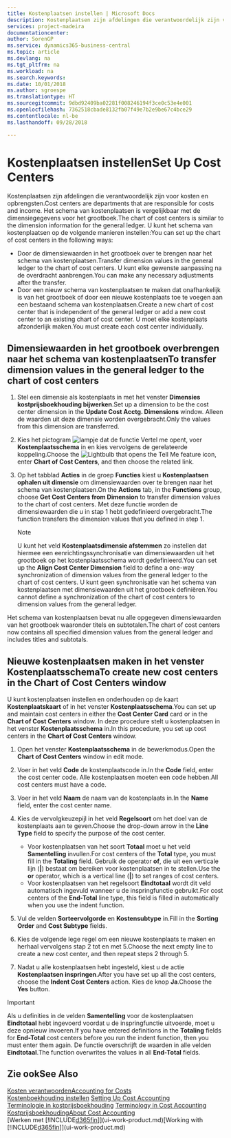 ```yaml
---
title: Kostenplaatsen instellen | Microsoft Docs
description: Kostenplaatsen zijn afdelingen die verantwoordelijk zijn voor kosten en opbrengsten. Het schema van kostenplaatsen is vergelijkbaar met de dimensiegegevens voor het grootboek.
services: project-madeira
documentationcenter: 
author: SorenGP
ms.service: dynamics365-business-central
ms.topic: article
ms.devlang: na
ms.tgt_pltfrm: na
ms.workload: na
ms.search.keywords: 
ms.date: 10/01/2018
ms.author: sgroespe
ms.translationtype: HT
ms.sourcegitcommit: 9dbd92409ba02281f008246194f3ce0c53e4e001
ms.openlocfilehash: 7362518cbade8132fb07f49e7b2e9be67c4bce29
ms.contentlocale: nl-be
ms.lasthandoff: 09/28/2018

---
```

# <a name="set-up-cost-centers"></a><span data-ttu-id="59e55-104">Kostenplaatsen instellen</span><span class="sxs-lookup"><span data-stu-id="59e55-104">Set Up Cost Centers</span></span>
<span data-ttu-id="59e55-105">Kostenplaatsen zijn afdelingen die verantwoordelijk zijn voor kosten en opbrengsten.</span><span class="sxs-lookup"><span data-stu-id="59e55-105">Cost centers are departments that are responsible for costs and income.</span></span> <span data-ttu-id="59e55-106">Het schema van kostenplaatsen is vergelijkbaar met de dimensiegegevens voor het grootboek.</span><span class="sxs-lookup"><span data-stu-id="59e55-106">The chart of cost centers is similar to the dimension information for the general ledger.</span></span> <span data-ttu-id="59e55-107">U kunt het schema van kostenplaatsen op de volgende manieren instellen:</span><span class="sxs-lookup"><span data-stu-id="59e55-107">You can set up the chart of cost centers in the following ways:</span></span>  

-   <span data-ttu-id="59e55-108">Door de dimensiewaarden in het grootboek over te brengen naar het schema van kostenplaatsen.</span><span class="sxs-lookup"><span data-stu-id="59e55-108">Transfer dimension values in the general ledger to the chart of cost centers.</span></span> <span data-ttu-id="59e55-109">U kunt elke gewenste aanpassing na de overdracht aanbrengen.</span><span class="sxs-lookup"><span data-stu-id="59e55-109">You can make any necessary adjustments after the transfer.</span></span>  
-   <span data-ttu-id="59e55-110">Door een nieuw schema van kostenplaatsen te maken dat onafhankelijk is van het grootboek of door een nieuwe kostenplaats toe te voegen aan een bestaand schema van kostenplaatsen.</span><span class="sxs-lookup"><span data-stu-id="59e55-110">Create a new chart of cost center that is independent of the general ledger or add a new cost center to an existing chart of cost center.</span></span> <span data-ttu-id="59e55-111">U moet elke kostenplaats afzonderlijk maken.</span><span class="sxs-lookup"><span data-stu-id="59e55-111">You must create each cost center individually.</span></span>  

## <a name="to-transfer-dimension-values-in-the-general-ledger-to-the-chart-of-cost-centers"></a><span data-ttu-id="59e55-112">Dimensiewaarden in het grootboek overbrengen naar het schema van kostenplaatsen</span><span class="sxs-lookup"><span data-stu-id="59e55-112">To transfer dimension values in the general ledger to the chart of cost centers</span></span>  
1.  <span data-ttu-id="59e55-113">Stel een dimensie als kostenplaats in met het venster **Dimensies kostprijsboekhouding bijwerken**.</span><span class="sxs-lookup"><span data-stu-id="59e55-113">Set up a dimension to be the cost center dimension in the **Update Cost Acctg. Dimensions** window.</span></span> <span data-ttu-id="59e55-114">Alleen de waarden uit deze dimensie worden overgebracht.</span><span class="sxs-lookup"><span data-stu-id="59e55-114">Only the values from this dimension are transferred.</span></span>  
2.  <span data-ttu-id="59e55-115">Kies het pictogram ![lampje dat de functie Vertel me opent](media/ui-search/search_small.png "Vertel me wat u wilt doen"), voer **Kostenplaatsschema** in en kies vervolgens de gerelateerde koppeling.</span><span class="sxs-lookup"><span data-stu-id="59e55-115">Choose the ![Lightbulb that opens the Tell Me feature](media/ui-search/search_small.png "Tell me what you want to do") icon, enter **Chart of Cost Centers**, and then choose the related link.</span></span>  
3.  <span data-ttu-id="59e55-116">Op het tabblad **Acties** in de groep **Functies** kiest u **Kostenplaatsen ophalen uit dimensie** om dimensiewaarden over te brengen naar het schema van kostenplaatsen.</span><span class="sxs-lookup"><span data-stu-id="59e55-116">On the **Actions** tab, in the **Functions** group, choose **Get Cost Centers from Dimension** to transfer dimension values to the chart of cost centers.</span></span> <span data-ttu-id="59e55-117">Met deze functie worden de dimensiewaarden die u in stap 1 hebt gedefinieerd overgebracht.</span><span class="sxs-lookup"><span data-stu-id="59e55-117">The function transfers the dimension values that you defined in step 1.</span></span>  

    > [!NOTE]  
    >  <span data-ttu-id="59e55-118">U kunt het veld **Kostenplaatsdimensie afstemmen** zo instellen dat hiermee een eenrichtingssynchronisatie van dimensiewaarden uit het grootboek op het kostenplaatsschema wordt gedefinieerd.</span><span class="sxs-lookup"><span data-stu-id="59e55-118">You can set up the **Align Cost Center Dimension**  field to define a one-way synchronization of dimension values from the general ledger to the chart of cost centers.</span></span> <span data-ttu-id="59e55-119">U kunt geen synchronisatie van het schema van kostenplaatsen met dimensiewaarden uit het grootboek definiëren.</span><span class="sxs-lookup"><span data-stu-id="59e55-119">You cannot define a synchronization of the chart of cost centers to dimension values from the general ledger.</span></span>  

<span data-ttu-id="59e55-120">Het schema van kostenplaatsen bevat nu alle opgegeven dimensiewaarden van het grootboek waaronder titels en subtotalen.</span><span class="sxs-lookup"><span data-stu-id="59e55-120">The chart of cost centers now contains all specified dimension values from the general ledger and includes titles and subtotals.</span></span>  

## <a name="to-create-new-cost-centers-in-the-chart-of-cost-centers-window"></a><span data-ttu-id="59e55-121">Nieuwe kostenplaatsen maken in het venster Kostenplaatsschema</span><span class="sxs-lookup"><span data-stu-id="59e55-121">To create new cost centers in the Chart of Cost Centers window</span></span>  
<span data-ttu-id="59e55-122">U kunt kostenplaatsen instellen en onderhouden op de kaart **Kostenplaatskaart** of in het venster **Kostenplaatsschema**.</span><span class="sxs-lookup"><span data-stu-id="59e55-122">You can set up and maintain cost centers in either the **Cost Center Card** card or in the **Chart of Cost Centers** window.</span></span> <span data-ttu-id="59e55-123">In deze procedure stelt u kostenplaatsen in het venster **Kostenplaatsschema** in.</span><span class="sxs-lookup"><span data-stu-id="59e55-123">In this procedure, you set up cost centers in the **Chart of Cost Centers** window.</span></span>  

1. <span data-ttu-id="59e55-124">Open het venster **Kostenplaatsschema** in de bewerkmodus.</span><span class="sxs-lookup"><span data-stu-id="59e55-124">Open the **Chart of Cost Centers** window in edit mode.</span></span>  
2. <span data-ttu-id="59e55-125">Voer in het veld **Code** de kostenplaatscode in.</span><span class="sxs-lookup"><span data-stu-id="59e55-125">In the **Code** field, enter the cost center code.</span></span> <span data-ttu-id="59e55-126">Alle kostenplaatsen moeten een code hebben.</span><span class="sxs-lookup"><span data-stu-id="59e55-126">All cost centers must have a code.</span></span>  
3. <span data-ttu-id="59e55-127">Voer in het veld **Naam** de naam van de kostenplaats in.</span><span class="sxs-lookup"><span data-stu-id="59e55-127">In the **Name** field, enter the cost center name.</span></span>  
4. <span data-ttu-id="59e55-128">Kies de vervolgkeuzepijl in het veld **Regelsoort** om het doel van de kostenplaats aan te geven.</span><span class="sxs-lookup"><span data-stu-id="59e55-128">Choose the drop-down arrow in the **Line Type** field to specify the purpose of the cost center.</span></span>  

    - <span data-ttu-id="59e55-129">Voor kostenplaatsen van het soort **Totaal** moet u het veld **Samentelling** invullen.</span><span class="sxs-lookup"><span data-stu-id="59e55-129">For cost centers of the **Total** type, you must fill in the **Totaling** field.</span></span> <span data-ttu-id="59e55-130">Gebruik de operator **of**, die uit een verticale lijn (**&#124;**) bestaat om bereiken voor kostenplaatsen in te stellen.</span><span class="sxs-lookup"><span data-stu-id="59e55-130">Use the **or** operator, which is a vertical line (**&#124;**) to set ranges of cost centers.</span></span>  
    - <span data-ttu-id="59e55-131">Voor kostenplaatsen van het regelsoort **Eindtotaal** wordt dit veld automatisch ingevuld wanneer u de inspringfunctie gebruikt.</span><span class="sxs-lookup"><span data-stu-id="59e55-131">For cost centers of the **End-Total** line type, this field is filled in automatically when you use the indent function.</span></span>  
5.  <span data-ttu-id="59e55-132">Vul de velden **Sorteervolgorde** en **Kostensubtype** in.</span><span class="sxs-lookup"><span data-stu-id="59e55-132">Fill in the **Sorting Order** and **Cost Subtype** fields.</span></span>  
6.  <span data-ttu-id="59e55-133">Kies de volgende lege regel om een nieuwe kostenplaats te maken en herhaal vervolgens stap 2 tot en met 5.</span><span class="sxs-lookup"><span data-stu-id="59e55-133">Choose the next empty line to create a new cost center, and then repeat steps 2 through 5.</span></span>  
7.  <span data-ttu-id="59e55-134">Nadat u alle kostenplaatsen hebt ingesteld, kiest u de actie **Kostenplaatsen inspringen**.</span><span class="sxs-lookup"><span data-stu-id="59e55-134">After you have set up all the cost centers, choose the **Indent Cost Centers** action.</span></span> <span data-ttu-id="59e55-135">Kies de knop **Ja**.</span><span class="sxs-lookup"><span data-stu-id="59e55-135">Choose the **Yes** button.</span></span>  

> [!IMPORTANT]  
>  <span data-ttu-id="59e55-136">Als u definities in de velden **Samentelling** voor de kostenplaatsen **Eindtotaal** hebt ingevoerd voordat u de inspringfunctie uitvoerde, moet u deze opnieuw invoeren.</span><span class="sxs-lookup"><span data-stu-id="59e55-136">If you have entered definitions in the **Totaling** fields for **End-Total** cost centers before you run the indent function, then you must enter them again.</span></span> <span data-ttu-id="59e55-137">De functie overschrijft de waarden in alle velden **Eindtotaal**.</span><span class="sxs-lookup"><span data-stu-id="59e55-137">The function overwrites the values in all **End-Total** fields.</span></span>  

## <a name="see-also"></a><span data-ttu-id="59e55-138">Zie ook</span><span class="sxs-lookup"><span data-stu-id="59e55-138">See Also</span></span>  
[<span data-ttu-id="59e55-139">Kosten verantwoorden</span><span class="sxs-lookup"><span data-stu-id="59e55-139">Accounting for Costs</span></span>](finance-manage-cost-accounting.md)  
<span data-ttu-id="59e55-140">[Kostenboekhouding instellen](finance-set-up-cost-accounting.md) </span><span class="sxs-lookup"><span data-stu-id="59e55-140">[Setting Up Cost Accounting](finance-set-up-cost-accounting.md) </span></span>  
<span data-ttu-id="59e55-141">[Terminologie in kostprijsboekhouding](finance-terminology-in-cost-accounting.md) </span><span class="sxs-lookup"><span data-stu-id="59e55-141">[Terminology in Cost Accounting](finance-terminology-in-cost-accounting.md) </span></span>  
[<span data-ttu-id="59e55-142">Kostprijsboekhouding</span><span class="sxs-lookup"><span data-stu-id="59e55-142">About Cost Accounting</span></span>](finance-about-cost-accounting.md)  
<span data-ttu-id="59e55-143">[Werken met [!INCLUDE[d365fin](includes/d365fin_md.md)]](ui-work-product.md)</span><span class="sxs-lookup"><span data-stu-id="59e55-143">[Working with [!INCLUDE[d365fin](includes/d365fin_md.md)]](ui-work-product.md)</span></span>


